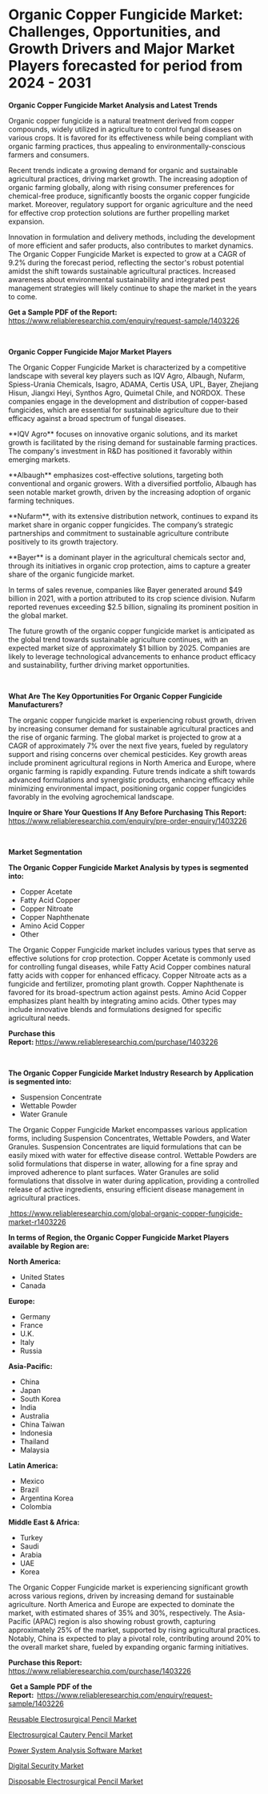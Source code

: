 <p><h1>Organic Copper Fungicide Market: Challenges, Opportunities, and Growth Drivers and Major Market Players forecasted for period from 2024 - 2031</h1></p><p><strong>Organic Copper Fungicide Market Analysis and Latest Trends</strong></p>
<p><p>Organic copper fungicide is a natural treatment derived from copper compounds, widely utilized in agriculture to control fungal diseases on various crops. It is favored for its effectiveness while being compliant with organic farming practices, thus appealing to environmentally-conscious farmers and consumers. </p><p>Recent trends indicate a growing demand for organic and sustainable agricultural practices, driving market growth. The increasing adoption of organic farming globally, along with rising consumer preferences for chemical-free produce, significantly boosts the organic copper fungicide market. Moreover, regulatory support for organic agriculture and the need for effective crop protection solutions are further propelling market expansion.</p><p>Innovation in formulation and delivery methods, including the development of more efficient and safer products, also contributes to market dynamics. The Organic Copper Fungicide Market is expected to grow at a CAGR of 9.2% during the forecast period, reflecting the sector's robust potential amidst the shift towards sustainable agricultural practices. Increased awareness about environmental sustainability and integrated pest management strategies will likely continue to shape the market in the years to come.</p></p>
<p><strong>Get a Sample PDF of the Report:&nbsp;</strong> <a href="https://www.reliableresearchiq.com/enquiry/request-sample/1403226?utm_campaign=1782&utm_medium=2&utm_source=Github&utm_content=ia&utm_term=23102024&utm_id=organic-copper-fungicide">https://www.reliableresearchiq.com/enquiry/request-sample/1403226</a></p>
<p>&nbsp;</p>
<p><strong>Organic Copper Fungicide Major Market Players</strong></p>
<p><p>The Organic Copper Fungicide Market is characterized by a competitive landscape with several key players such as IQV Agro, Albaugh, Nufarm, Spiess-Urania Chemicals, Isagro, ADAMA, Certis USA, UPL, Bayer, Zhejiang Hisun, Jiangxi Heyi, Synthos Agro, Quimetal Chile, and NORDOX. These companies engage in the development and distribution of copper-based fungicides, which are essential for sustainable agriculture due to their efficacy against a broad spectrum of fungal diseases.</p><p>**IQV Agro** focuses on innovative organic solutions, and its market growth is facilitated by the rising demand for sustainable farming practices. The company's investment in R&D has positioned it favorably within emerging markets.</p><p>**Albaugh** emphasizes cost-effective solutions, targeting both conventional and organic growers. With a diversified portfolio, Albaugh has seen notable market growth, driven by the increasing adoption of organic farming techniques.</p><p>**Nufarm**, with its extensive distribution network, continues to expand its market share in organic copper fungicides. The company’s strategic partnerships and commitment to sustainable agriculture contribute positively to its growth trajectory.</p><p>**Bayer** is a dominant player in the agricultural chemicals sector and, through its initiatives in organic crop protection, aims to capture a greater share of the organic fungicide market.</p><p>In terms of sales revenue, companies like Bayer generated around $49 billion in 2021, with a portion attributed to its crop science division. Nufarm reported revenues exceeding $2.5 billion, signaling its prominent position in the global market.</p><p>The future growth of the organic copper fungicide market is anticipated as the global trend towards sustainable agriculture continues, with an expected market size of approximately $1 billion by 2025. Companies are likely to leverage technological advancements to enhance product efficacy and sustainability, further driving market opportunities.</p></p>
<p>&nbsp;</p>
<p><strong>What Are The Key Opportunities For Organic Copper Fungicide Manufacturers?</strong></p>
<p><p>The organic copper fungicide market is experiencing robust growth, driven by increasing consumer demand for sustainable agricultural practices and the rise of organic farming. The global market is projected to grow at a CAGR of approximately 7% over the next five years, fueled by regulatory support and rising concerns over chemical pesticides. Key growth areas include prominent agricultural regions in North America and Europe, where organic farming is rapidly expanding. Future trends indicate a shift towards advanced formulations and synergistic products, enhancing efficacy while minimizing environmental impact, positioning organic copper fungicides favorably in the evolving agrochemical landscape.</p></p>
<p><strong>Inquire or Share Your Questions If Any Before Purchasing This Report:</strong> <a href="https://www.reliableresearchiq.com/enquiry/pre-order-enquiry/1403226?utm_campaign=1782&utm_medium=2&utm_source=Github&utm_content=ia&utm_term=23102024&utm_id=organic-copper-fungicide">https://www.reliableresearchiq.com/enquiry/pre-order-enquiry/1403226</a></p>
<p>&nbsp;</p>
<p><strong>Market Segmentation</strong></p>
<p><strong>The Organic Copper Fungicide Market Analysis by types is segmented into:</strong></p>
<p><ul><li>Copper Acetate</li><li>Fatty Acid Copper</li><li>Copper Nitroate</li><li>Copper Naphthenate</li><li>Amino Acid Copper</li><li>Other</li></ul></p>
<p><p>The Organic Copper Fungicide market includes various types that serve as effective solutions for crop protection. Copper Acetate is commonly used for controlling fungal diseases, while Fatty Acid Copper combines natural fatty acids with copper for enhanced efficacy. Copper Nitroate acts as a fungicide and fertilizer, promoting plant growth. Copper Naphthenate is favored for its broad-spectrum action against pests. Amino Acid Copper emphasizes plant health by integrating amino acids. Other types may include innovative blends and formulations designed for specific agricultural needs.</p></p>
<p><strong>Purchase this Report:&nbsp;</strong><a href="https://www.reliableresearchiq.com/purchase/1403226?utm_campaign=1782&utm_medium=2&utm_source=Github&utm_content=ia&utm_term=23102024&utm_id=organic-copper-fungicide">https://www.reliableresearchiq.com/purchase/1403226</a></p>
<p>&nbsp;</p>
<p><strong>The Organic Copper Fungicide Market Industry Research by Application is segmented into:</strong></p>
<p><ul><li>Suspension Concentrate</li><li>Wettable Powder</li><li>Water Granule</li></ul></p>
<p><p>The Organic Copper Fungicide Market encompasses various application forms, including Suspension Concentrates, Wettable Powders, and Water Granules. Suspension Concentrates are liquid formulations that can be easily mixed with water for effective disease control. Wettable Powders are solid formulations that disperse in water, allowing for a fine spray and improved adherence to plant surfaces. Water Granules are solid formulations that dissolve in water during application, providing a controlled release of active ingredients, ensuring efficient disease management in agricultural practices.</p></p>
<p><a href="https://www.reliableresearchiq.com/global-organic-copper-fungicide-market-r1403226?utm_campaign=1782&utm_medium=2&utm_source=Github&utm_content=ia&utm_term=23102024&utm_id=organic-copper-fungicide">&nbsp;https://www.reliableresearchiq.com/global-organic-copper-fungicide-market-r1403226</a></p>
<p><strong>In terms of Region, the Organic Copper Fungicide Market Players available by Region are:</strong></p>
<p>
    <p> <strong> North America: </strong>
        <ul>
            <li>United States</li>
            <li>Canada</li>
        </ul>
        </p> 
    <p> <strong> Europe: </strong>
        <ul>
            <li>Germany</li>
            <li>France</li>
            <li>U.K.</li>
            <li>Italy</li>
            <li>Russia</li>
        </ul>
        </p> 
    <p> <strong> Asia-Pacific: </strong>
        <ul>
            <li>China</li>
            <li>Japan</li>
            <li>South Korea</li>
            <li>India</li>
            <li>Australia</li>
            <li>China Taiwan</li>
            <li>Indonesia</li>
            <li>Thailand</li>
            <li>Malaysia</li>
        </ul>
        </p> 
    <p> <strong> Latin America: </strong>
        <ul>
            <li>Mexico</li>
            <li>Brazil</li>
            <li>Argentina Korea</li>
            <li>Colombia</li>
        </ul>
        </p> 
    <p> <strong> Middle East & Africa: </strong>
        <ul>
            <li>Turkey</li>
            <li>Saudi</li>
            <li>Arabia</li>
            <li>UAE</li>
            <li>Korea</li>
        </ul>
    </p>
    </p>
<p><p>The Organic Copper Fungicide market is experiencing significant growth across various regions, driven by increasing demand for sustainable agriculture. North America and Europe are expected to dominate the market, with estimated shares of 35% and 30%, respectively. The Asia-Pacific (APAC) region is also showing robust growth, capturing approximately 25% of the market, supported by rising agricultural practices. Notably, China is expected to play a pivotal role, contributing around 20% to the overall market share, fueled by expanding organic farming initiatives.</p></p>
<p><strong>Purchase this Report: </strong><a href="https://www.reliableresearchiq.com/purchase/1403226?utm_campaign=1782&utm_medium=2&utm_source=Github&utm_content=ia&utm_term=23102024&utm_id=organic-copper-fungicide">https://www.reliableresearchiq.com/purchase/1403226</a></p>
<p>&nbsp;<strong>Get a Sample PDF of the Report:&nbsp;&nbsp;</strong><a href="https://www.reliableresearchiq.com/enquiry/request-sample/1403226?utm_campaign=1782&utm_medium=2&utm_source=Github&utm_content=ia&utm_term=23102024&utm_id=organic-copper-fungicide">https://www.reliableresearchiq.com/enquiry/request-sample/1403226</a></p>
<p><strong></strong></p>
<p><p><a href="https://www.linkedin.com/pulse/global-reusable-electrosurgical-pencil-market-opportunities-qgl4e?utm_campaign=1782&utm_medium=2&utm_source=Github&utm_content=ia&utm_term=23102024&utm_id=organic-copper-fungicide">Reusable Electrosurgical Pencil Market</a></p><p><a href="https://www.linkedin.com/pulse/insights-electrosurgical-cautery-pencil-industry-market-qi5ee?utm_campaign=1782&utm_medium=2&utm_source=Github&utm_content=ia&utm_term=23102024&utm_id=organic-copper-fungicide">Electrosurgical Cautery Pencil Market</a></p><p><a href="https://www.linkedin.com/pulse/power-system-analysis-software-market-size-growth-industry-mucnf?utm_campaign=1782&utm_medium=2&utm_source=Github&utm_content=ia&utm_term=23102024&utm_id=organic-copper-fungicide">Power System Analysis Software Market</a></p><p><a href="https://www.linkedin.com/pulse/digital-security-market-industry-landscape-growth-trajectories-zwgaf?utm_campaign=1782&utm_medium=2&utm_source=Github&utm_content=ia&utm_term=23102024&utm_id=organic-copper-fungicide">Digital Security Market</a></p><p><a href="https://www.linkedin.com/pulse/disposable-electrosurgical-pencil-industry-resonance-6-amplification-zqdse?utm_campaign=1782&utm_medium=2&utm_source=Github&utm_content=ia&utm_term=23102024&utm_id=organic-copper-fungicide">Disposable Electrosurgical Pencil Market</a></p></p>